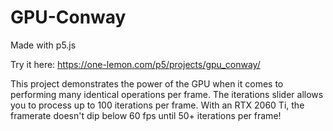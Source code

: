 # GPU-Conway
 Made with p5.js
 
 Try it here: https://one-lemon.com/p5/projects/gpu_conway/
 
 This project demonstrates the power of the GPU when it comes to performing many identical operations per frame. The iterations slider allows you to process up to 100 iterations per frame. With an RTX 2060 Ti, the framerate doesn't dip below 60 fps until 50+ iterations per frame!
 
